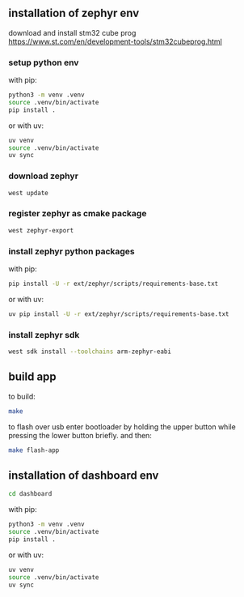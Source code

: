 ## installation of zephyr env

download and install stm32 cube prog 
https://www.st.com/en/development-tools/stm32cubeprog.html

### setup python env

with pip:
```bash
python3 -m venv .venv
source .venv/bin/activate
pip install .
```

or with uv:
```bash
uv venv
source .venv/bin/activate
uv sync
```

### download zephyr

```bash
west update
```

### register zephyr as cmake package

```bash
west zephyr-export
```


### install zephyr python packages

with pip:
```bash
pip install -U -r ext/zephyr/scripts/requirements-base.txt
```

or with uv:
```bash
uv pip install -U -r ext/zephyr/scripts/requirements-base.txt
```

### install zephyr sdk

```bash
west sdk install --toolchains arm-zephyr-eabi
```


## build app

to build:
```bash
make
```

to flash over usb enter bootloader by holding the upper button while pressing the
lower button briefly. and then:
```bash
make flash-app
```


## installation of dashboard env

```bash
cd dashboard
```

with pip:
```bash
python3 -m venv .venv
source .venv/bin/activate
pip install .
```

or with uv:
```bash
uv venv
source .venv/bin/activate
uv sync
```